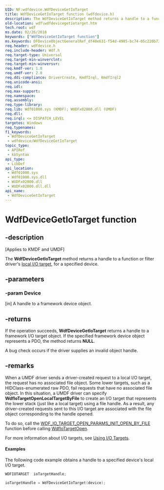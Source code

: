 ```yaml
---
UID: NF:wdfdevice.WdfDeviceGetIoTarget
title: WdfDeviceGetIoTarget function (wdfdevice.h)
description: The WdfDeviceGetIoTarget method returns a handle to a function or filter driver's local I/O target, for a specified device.
old-location: wdf\wdfdevicegetiotarget.htm
tech.root: wdf
ms.date: 02/26/2018
keywords: ["WdfDeviceGetIoTarget function"]
ms.keywords: DFDeviceObjectGeneralRef_df48e631-f54d-4985-bc74-05c220b735f5.xml, WdfDeviceGetIoTarget, WdfDeviceGetIoTarget method, kmdf.wdfdevicegetiotarget, wdf.wdfdevicegetiotarget, wdfdevice/WdfDeviceGetIoTarget
req.header: wdfdevice.h
req.include-header: Wdf.h
req.target-type: Universal
req.target-min-winverclnt: 
req.target-min-winversvr: 
req.kmdf-ver: 1.0
req.umdf-ver: 2.0
req.ddi-compliance: DriverCreate, KmdfIrql, KmdfIrql2
req.unicode-ansi: 
req.idl: 
req.max-support: 
req.namespace: 
req.assembly: 
req.type-library: 
req.lib: Wdf01000.sys (KMDF); WUDFx02000.dll (UMDF)
req.dll: 
req.irql: <= DISPATCH_LEVEL
targetos: Windows
req.typenames: 
f1_keywords:
 - WdfDeviceGetIoTarget
 - wdfdevice/WdfDeviceGetIoTarget
topic_type:
 - APIRef
 - kbSyntax
api_type:
 - LibDef
api_location:
 - Wdf01000.sys
 - Wdf01000.sys.dll
 - WUDFx02000.dll
 - WUDFx02000.dll.dll
api_name:
 - WdfDeviceGetIoTarget
---
```


# WdfDeviceGetIoTarget function


## -description

<p class="CCE_Message">[Applies to KMDF and UMDF]</p>

The <b>WdfDeviceGetIoTarget</b> method returns a handle to a function or filter driver's <a href="/windows-hardware/drivers/wdf/general-i-o-targets">local I/O target</a>, for a specified device.

## -parameters

### -param Device 

[in]
A handle to a framework device object.

## -returns

If the operation succeeds, <b>WdfDeviceGetIoTarget</b> returns a handle to a framework I/O target object. If the specified framework device object represents a PDO, the method returns <b>NULL</b>.

A bug check occurs if the driver supplies an invalid object handle.

## -remarks

When a UMDF driver sends a driver-created request to a local I/O target, the request has no associated file object. Some lower targets, such as a HIDClass-enumerated raw PDO, fail requests that have no associated file object. In this situation, a UMDF driver can specify <b>WdfIoTargetOpenLocalTargetByFile</b> to create an I/O target that represents the lower stack (just like a local target) using a file handle. As a result, any driver-created requests sent to this I/O target are associated with the file object corresponding to the handle opened.

 To do so, call the <a href="/windows-hardware/drivers/ddi/wdfiotarget/nf-wdfiotarget-wdf_io_target_open_params_init_open_by_file">WDF_IO_TARGET_OPEN_PARAMS_INIT_OPEN_BY_FILE</a> function before calling <a href="/windows-hardware/drivers/ddi/wdfiotarget/nf-wdfiotarget-wdfiotargetopen">WdfIoTargetOpen</a>.

For more information about I/O targets, see <a href="/windows-hardware/drivers/wdf/using-i-o-targets">Using I/O Targets</a>.


#### Examples

The following code example obtains a handle to a specified device's local I/O target.

```cpp
WDFIOTARGET  ioTargetHandle;

ioTargetHandle = WdfDeviceGetIoTarget(device);
```

